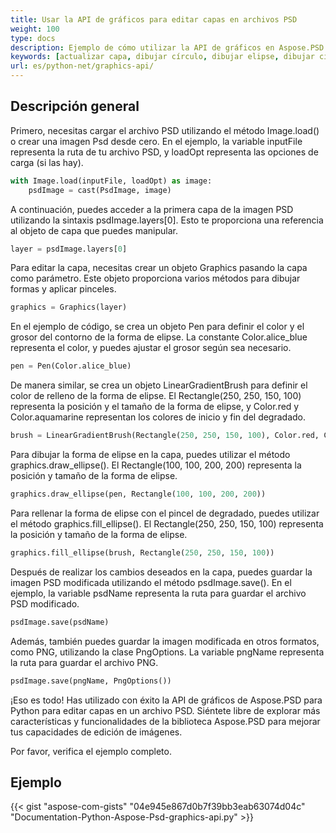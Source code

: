 ```yaml
---
title: Usar la API de gráficos para editar capas en archivos PSD
weight: 100
type: docs
description: Ejemplo de cómo utilizar la API de gráficos en Aspose.PSD para Python
keywords: [actualizar capa, dibujar círculo, dibujar elipse, dibujar círculo relleno, gráficos, api psd, python, muestra de código]
url: es/python-net/graphics-api/
---
```


## **Descripción general**
Primero, necesitas cargar el archivo PSD utilizando el método Image.load() o crear una imagen Psd desde cero. En el ejemplo, la variable inputFile representa la ruta de tu archivo PSD, y loadOpt representa las opciones de carga (si las hay).

```python 
with Image.load(inputFile, loadOpt) as image:
    psdImage = cast(PsdImage, image)
```

A continuación, puedes acceder a la primera capa de la imagen PSD utilizando la sintaxis psdImage.layers[0]. Esto te proporciona una referencia al objeto de capa que puedes manipular.

```python 
layer = psdImage.layers[0]
```

Para editar la capa, necesitas crear un objeto Graphics pasando la capa como parámetro. Este objeto proporciona varios métodos para dibujar formas y aplicar pinceles.

```python 
graphics = Graphics(layer)
```

En el ejemplo de código, se crea un objeto Pen para definir el color y el grosor del contorno de la forma de elipse. La constante Color.alice_blue representa el color, y puedes ajustar el grosor según sea necesario.

```python 
pen = Pen(Color.alice_blue)
```

De manera similar, se crea un objeto LinearGradientBrush para definir el color de relleno de la forma de elipse. El Rectangle(250, 250, 150, 100) representa la posición y el tamaño de la forma de elipse, y Color.red y Color.aquamarine representan los colores de inicio y fin del degradado.

```python 
brush = LinearGradientBrush(Rectangle(250, 250, 150, 100), Color.red, Color.aquamarine, 45)
```

Para dibujar la forma de elipse en la capa, puedes utilizar el método graphics.draw_ellipse(). El Rectangle(100, 100, 200, 200) representa la posición y tamaño de la forma de elipse.

```python 
graphics.draw_ellipse(pen, Rectangle(100, 100, 200, 200))
```

Para rellenar la forma de elipse con el pincel de degradado, puedes utilizar el método graphics.fill_ellipse(). El Rectangle(250, 250, 150, 100) representa la posición y tamaño de la forma de elipse.

```python 
graphics.fill_ellipse(brush, Rectangle(250, 250, 150, 100))
```

Después de realizar los cambios deseados en la capa, puedes guardar la imagen PSD modificada utilizando el método psdImage.save(). En el ejemplo, la variable psdName representa la ruta para guardar el archivo PSD modificado.

```python 
psdImage.save(psdName)
```

Además, también puedes guardar la imagen modificada en otros formatos, como PNG, utilizando la clase PngOptions. La variable pngName representa la ruta para guardar el archivo PNG.

```python 
psdImage.save(pngName, PngOptions())
```

¡Eso es todo! Has utilizado con éxito la API de gráficos de Aspose.PSD para Python para editar capas en un archivo PSD. Siéntete libre de explorar más características y funcionalidades de la biblioteca Aspose.PSD para mejorar tus capacidades de edición de imágenes.

Por favor, verifica el ejemplo completo.

## **Ejemplo**
{{< gist "aspose-com-gists" "04e945e867d0b7f39bb3eab63074d04c" "Documentation-Python-Aspose-Psd-graphics-api.py" >}}
